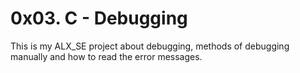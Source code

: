 # 0x03. C - Debugging

This is my ALX_SE project about debugging, methods of debugging manually and how
to read the error messages.